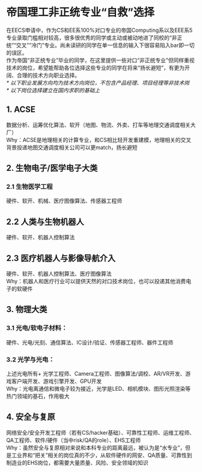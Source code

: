 # 帝国理工非正统专业“自救”选择  
在EECS申请中，作为CS和EE系100%对口专业的帝国Computing系以及EEE系5专业录取门槛相对较高，很多很优秀的同学或主动或被动地进了同校的“非正统”“交叉”“冷门”专业。尚未读研的同学在单一信息的输入下很容易陷入bar即一切的误区。  
作为帝国“非正统专业”毕业的同学，在这里提供一些对口“非正统专业”但同样重视技术的岗位，希望能帮助各位选择这些专业的同学在将来“扬长避短”，有更为开阔、合理的技术方向职业选择。  
_* 以下职业发展方向均为技术方向岗位，不包含产品经理、项目经理等非技术岗_  
_* 以下岗位选择建立在国内求职的基础上_

## 1. ACSE
数据分析、运筹优化算法、软开（地图、物流、外卖、打车等地理交通调度相关大厂）  
Why：ACSE是地理相关的计算专业，和CS相比轻开发重建模，地理相关的交叉背景投递地图交通调度相关公司可以更match，扬长避短

## 2. 生物电子/医学电子大类  
### 2.1 生物医学工程
硬件、软开、机械、医疗图像算法、传感器工程师  
## 2.2 人类与生物机器人
硬件、软开、机器人控制算法  
## 2.3 医疗机器人与影像导航介入
硬件、软开、机器人控制算法、医疗图像算法  
Why：机器人和医疗行业可以提供天然的对口技术岗位，也可以投递其他消费电子的软硬件

## 3. 物理大类
### 3.1 光电/软电子材料：
硬件、光电/光刻、通信算法、IC设计/验证、传感器工程师、器件工程师
### 3.2 光学与光电：
上述光电所有+ 光学工程师、Camera工程师、图像算法/调校、AR/VR开发、游戏客户端开发、游戏引擎开发、GPU开发  
Why：光电离通信和微电子较为接近，光学是LED、相机模块、图形光照渲染等热门领域的基石，作用极大  

## 4. 安全与复原
网络安全/安全开发工程师（若有CS/hacker基础）、可靠性工程师、运维工程师、QA工程师、软件/硬件（当中risk/QA的role）、EHS工程师  
Why：虽然安全与复原相对来说和本科专业的距离最远，被认为是“水专业”，但是工业界和“把关”相关的岗位真的不少，从软件硬件的网安、QA质量、可靠性到制造业的EHS岗位，都需要大量质量、风险、安全领域的知识  
